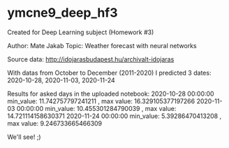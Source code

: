 # ymcne9_deep_hf3
Created for Deep Learning subject (Homework #3)

Author: Mate Jakab
Topic: Weather forecast with neural networks

Source data: http://idojarasbudapest.hu/archivalt-idojaras

With datas from October to December (2011-2020) I predicted 3 dates: 2020-10-28, 2020-11-03, 2020-11-24

Results for asked days in the uploaded notebook:
2020-10-28 00:00:00  min_value:  11.742757797241211 , max value:  16.329105377197266
2020-11-03 00:00:00  min_value:  10.455301284790039 , max value:  14.721114158630371
2020-11-24 00:00:00  min_value:  5.39286470413208 , max value:  9.246733665466309

We'll see! ;)
